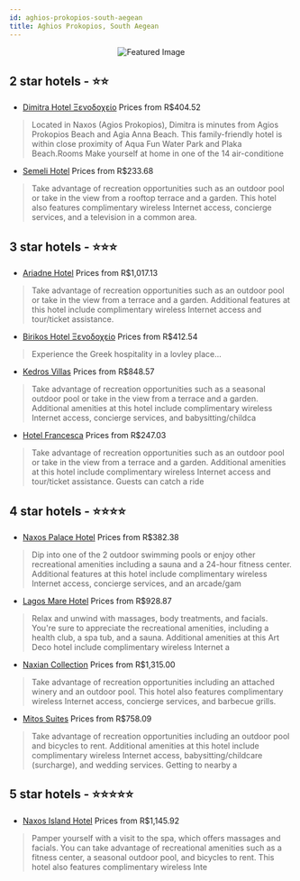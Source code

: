 ```yaml
---
id: aghios-prokopios-south-aegean
title: Aghios Prokopios, South Aegean
---
```


<center><img src="https://i.travelapi.com/hotels/6000000/5210000/5206100/5206003/aa03a8e8_z.jpg" alt="Featured Image" /></center>


##  2 star hotels - ⭐️⭐️

-    [Dimitra Hotel Ξενοδοχείο](https://us.hurb.com/hotels/aghios-prokopios/dimitra-hotel-ksenodokheio-JNP-JP561604?cmp=18055) Prices from R$404.52
   > Located in Naxos (Agios Prokopios), Dimitra is minutes from Agios Prokopios Beach and Agia Anna Beach. This family-friendly hotel is within close proximity of Aqua Fun Water Park and Plaka Beach.Rooms  Make yourself at home in one of the 14 air-conditione
-    [Semeli Hotel](https://us.hurb.com/hotels/aghios-prokopios/semeli-hotel-JNP-JP896605?cmp=18055) Prices from R$233.68
   > Take advantage of recreation opportunities such as an outdoor pool or take in the view from a rooftop terrace and a garden. This hotel also features complimentary wireless Internet access, concierge services, and a television in a common area.

##  3 star hotels - ⭐️⭐️⭐️

-    [Ariadne Hotel](https://us.hurb.com/hotels/aghios-prokopios/ariadne-hotel-JNP-JP408504?cmp=18055) Prices from R$1,017.13
   > Take advantage of recreation opportunities such as an outdoor pool or take in the view from a terrace and a garden. Additional features at this hotel include complimentary wireless Internet access and tour/ticket assistance.
-    [Birikos Hotel Ξενοδοχείο](https://us.hurb.com/hotels/aghios-prokopios/birikos-hotel-ksenodokheio-JNP-JP099288?cmp=18055) Prices from R$412.54
   > Experience the Greek hospitality in a lovley place...
-    [Kedros Villas](https://us.hurb.com/hotels/aghios-prokopios/kedros-villas-JNP-JP460587?cmp=18055) Prices from R$848.57
   > Take advantage of recreation opportunities such as a seasonal outdoor pool or take in the view from a terrace and a garden. Additional amenities at this hotel include complimentary wireless Internet access, concierge services, and babysitting/childca
-    [Hotel Francesca](https://us.hurb.com/hotels/aghios-prokopios/hotel-francesca-JNP-JP873587?cmp=18055) Prices from R$247.03
   > Take advantage of recreation opportunities such as an outdoor pool or take in the view from a terrace and a garden. Additional amenities at this hotel include complimentary wireless Internet access and tour/ticket assistance. Guests can catch a ride 

##  4 star hotels - ⭐️⭐️⭐️⭐️

-    [Naxos Palace Hotel](https://us.hurb.com/hotels/aghios-prokopios/naxos-palace-hotel-JNP-JP039731?cmp=18055) Prices from R$382.38
   > Dip into one of the 2 outdoor swimming pools or enjoy other recreational amenities including a sauna and a 24-hour fitness center. Additional features at this hotel include complimentary wireless Internet access, concierge services, and an arcade/gam
-    [Lagos Mare Hotel](https://us.hurb.com/hotels/aghios-prokopios/lagos-mare-hotel-JNP-JP039730?cmp=18055) Prices from R$928.87
   > Relax and unwind with massages, body treatments, and facials. You're sure to appreciate the recreational amenities, including a health club, a spa tub, and a sauna. Additional amenities at this Art Deco hotel include complimentary wireless Internet a
-    [Naxian Collection](https://us.hurb.com/hotels/aghios-prokopios/naxian-collection-JNP-JP146820?cmp=18055) Prices from R$1,315.00
   > Take advantage of recreation opportunities including an attached winery and an outdoor pool. This hotel also features complimentary wireless Internet access, concierge services, and barbecue grills.
-    [Mitos Suites](https://us.hurb.com/hotels/aghios-prokopios/mitos-suites-JNP-JP247243?cmp=18055) Prices from R$758.09
   > Take advantage of recreation opportunities including an outdoor pool and bicycles to rent. Additional amenities at this hotel include complimentary wireless Internet access, babysitting/childcare (surcharge), and wedding services. Getting to nearby a

##  5 star hotels - ⭐️⭐️⭐️⭐️⭐️

-    [Naxos Island Hotel](https://us.hurb.com/hotels/aghios-prokopios/naxos-island-hotel-JNP-JP039709?cmp=18055) Prices from R$1,145.92
   > Pamper yourself with a visit to the spa, which offers massages and facials. You can take advantage of recreational amenities such as a fitness center, a seasonal outdoor pool, and bicycles to rent. This hotel also features complimentary wireless Inte
